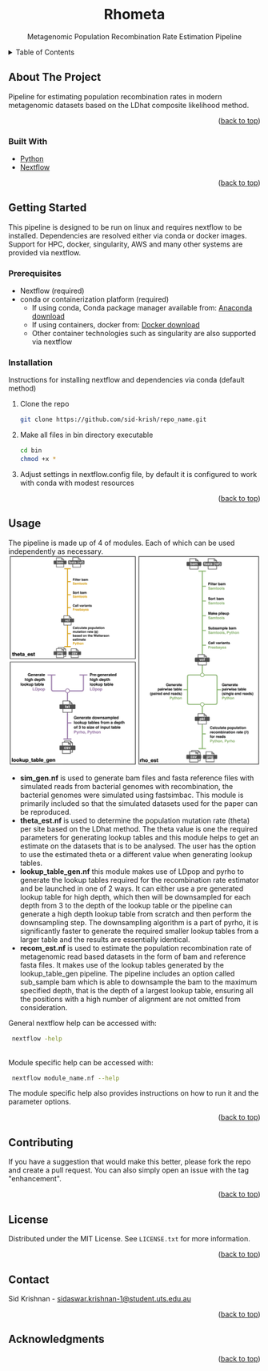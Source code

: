 <div id="top"></div>

<!-- PROJECT LOGO -->
<br />

[//]: # (<div align="center">)

[//]: # ()
[//]: # (  <a href="https://github.com/sid-krish/rhometa">)

[//]: # ()
[//]: # (    <img src="images/logo.png" alt="Logo" width="80" height="80">)

[//]: # ()
[//]: # (  </a>)

<h1 align="center">Rhometa</h1>

  <p align="center">
    Metagenomic Population Recombination Rate Estimation Pipeline

[//]: # (    <br />)

[//]: # (    <a href="https://github.com/github_username/repo_name"><strong>Explore the docs »</strong></a>)

[//]: # (    <br />)

[//]: # (    <br />)

[//]: # (    <a href="https://github.com/github_username/repo_name">View Demo</a>)

[//]: # (    ·)

[//]: # (    <a href="https://github.com/github_username/repo_name/issues">Report Bug</a>)

[//]: # (    ·)

[//]: # (    <a href="https://github.com/github_username/repo_name/issues">Request Feature</a>)
  </p>

[//]: # (</div>)



<!-- TABLE OF CONTENTS -->
<details>
  <summary>Table of Contents</summary>
  <ol>
    <li>
      <a href="#about-the-project">About The Project</a>
      <ul>
        <li><a href="#built-with">Built With</a></li>
      </ul>
    </li>
    <li>
      <a href="#getting-started">Getting Started</a>
      <ul>
        <li><a href="#prerequisites">Prerequisites</a></li>
        <li><a href="#installation">Installation</a></li>
      </ul>
    </li>
    <li><a href="#usage">Usage</a></li>
    <li><a href="#roadmap">Roadmap</a></li>
    <li><a href="#contributing">Contributing</a></li>
    <li><a href="#license">License</a></li>
    <li><a href="#contact">Contact</a></li>
    <li><a href="#acknowledgments">Acknowledgments</a></li>
  </ol>
</details>



<!-- ABOUT THE PROJECT -->
## About The Project

[//]: # ([![Product Name Screen Shot][product-screenshot]]&#40;https://example.com&#41;)

Pipeline for estimating population recombination rates in modern metagenomic
datasets based on the LDhat composite likelihood method.
<p align="right">(<a href="#top">back to top</a>)</p>



### Built With

* [Python](https://www.python.org/)
* [Nextflow](https://www.nextflow.io/)


<p align="right">(<a href="#top">back to top</a>)</p>



<!-- GETTING STARTED -->
## Getting Started

This pipeline is designed to be run on linux and requires nextflow to be installed. 
Dependencies are resolved either via conda or docker images. Support for HPC, docker, singularity, AWS
and many other systems are provided via nextflow.

### Prerequisites
* Nextflow (required)
* conda or containerization platform (required)
  * If using conda, Conda package manager available from: [Anaconda download](https://www.anaconda.com/products/individual)
  * If using containers, docker from: [Docker download](https://www.docker.com/get-started)
  * Other container technologies such as singularity are also supported via nextflow


### Installation
Instructions for installing nextflow and dependencies via conda (default method)
1. Clone the repo
   ```sh
   git clone https://github.com/sid-krish/repo_name.git
   ```
2. Make all files in bin directory executable
   ```sh
   cd bin
   chmod +x *
   ```
3. Adjust settings in nextflow.config file, by default it is configured to work with conda with modest resources

<p align="right">(<a href="#top">back to top</a>)</p>

<!-- USAGE EXAMPLES -->
## Usage

The pipeline is made up of 4 of modules. Each of which can be used independently as necessary.
![Modules](images/modules.png?raw=true)

* **sim_gen.nf** is used to generate bam files and fasta reference files with simulated reads from bacterial genomes with recombination, the bacterial genomes were simulated using fastsimbac. This module is primarily included so that the simulated datasets used for the paper can be reproduced.
* **theta_est.nf** is used to determine the population mutation rate (theta) per site based on the LDhat method. The theta value is one the required parameters for generating lookup tables and this module helps to get an estimate on the datasets that is to be analysed. The user has the option to use the estimated theta or a different value when generating lookup tables.
* **lookup_table_gen.nf** this module makes use of LDpop and pyrho to generate the lookup tables required for the recombination rate estimator and be launched in one of 2 ways. It can either use a pre generated lookup table for high depth, which then will be downsampled for each depth from 3 to the depth of the lookup table or the pipeline can generate a high depth lookup table from scratch and then perform the downsampling step. The downsampling algorithm is a part of pyrho, it is significantly faster to generate the required smaller lookup tables from a larger table and the results are essentially identical.
* **recom_est.nf** is used to estimate the population recombination rate of metagenomic read based datasets in the form of bam and reference fasta files. It makes use of the lookup tables generated by the lookup_table_gen pipeline. The pipeline includes an option called sub_sample bam which is able to downsample the bam to the maximum specified depth, that is the depth of a largest lookup table, ensuring all the positions with a high number of alignment are not omitted from consideration. 


General nextflow help can be accessed with: 
   ```sh
    nextflow -help
   ```
\
Module specific help can be accessed with:
   ```sh
    nextflow module_name.nf --help
   ```
The module specific help also provides instructions on how to run it and the parameter options.


<p align="right">(<a href="#top">back to top</a>)</p>


<!-- CONTRIBUTING -->
## Contributing

If you have a suggestion that would make this better, please fork the repo and create a pull request. You can also simply open an issue with the tag "enhancement".

<p align="right">(<a href="#top">back to top</a>)</p>



<!-- LICENSE -->
## License

Distributed under the MIT License. See `LICENSE.txt` for more information.

<p align="right">(<a href="#top">back to top</a>)</p>



<!-- CONTACT -->
## Contact

Sid Krishnan - sidaswar.krishnan-1@student.uts.edu.au

[//]: # (Project Link: [https://github.com/github_username/repo_name]&#40;https://github.com/github_username/repo_name&#41;)

<p align="right">(<a href="#top">back to top</a>)</p>



<!-- ACKNOWLEDGMENTS -->
## Acknowledgments

[//]: # (* []&#40;&#41;)

[//]: # (* []&#40;&#41;)

[//]: # (* []&#40;&#41;)

<p align="right">(<a href="#top">back to top</a>)</p>



<!-- MARKDOWN LINKS & IMAGES -->
<!-- https://www.markdownguide.org/basic-syntax/#reference-style-links -->
[contributors-shield]: https://img.shields.io/github/contributors/github_username/repo_name.svg?style=for-the-badge
[contributors-url]: https://github.com/github_username/repo_name/graphs/contributors
[forks-shield]: https://img.shields.io/github/forks/github_username/repo_name.svg?style=for-the-badge
[forks-url]: https://github.com/github_username/repo_name/network/members
[stars-shield]: https://img.shields.io/github/stars/github_username/repo_name.svg?style=for-the-badge
[stars-url]: https://github.com/github_username/repo_name/stargazers
[issues-shield]: https://img.shields.io/github/issues/github_username/repo_name.svg?style=for-the-badge
[issues-url]: https://github.com/github_username/repo_name/issues
[license-shield]: https://img.shields.io/github/license/github_username/repo_name.svg?style=for-the-badge
[license-url]: https://github.com/github_username/repo_name/blob/master/LICENSE.txt
[linkedin-shield]: https://img.shields.io/badge/-LinkedIn-black.svg?style=for-the-badge&logo=linkedin&colorB=555
[linkedin-url]: https://linkedin.com/in/linkedin_username
[product-screenshot]: images/screenshot.png

